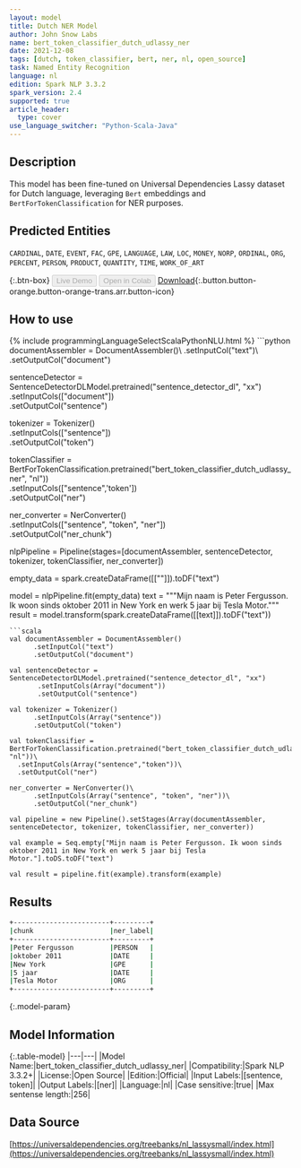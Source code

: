 ```yaml
---
layout: model
title: Dutch NER Model
author: John Snow Labs
name: bert_token_classifier_dutch_udlassy_ner
date: 2021-12-08
tags: [dutch, token_classifier, bert, ner, nl, open_source]
task: Named Entity Recognition
language: nl
edition: Spark NLP 3.3.2
spark_version: 2.4
supported: true
article_header:
  type: cover
use_language_switcher: "Python-Scala-Java"
---
```


## Description

This model has been fine-tuned on Universal Dependencies Lassy dataset for Dutch language, leveraging `Bert` embeddings and `BertForTokenClassification` for NER purposes.

## Predicted Entities

`CARDINAL`, `DATE`, `EVENT`, `FAC`, `GPE`, `LANGUAGE`, `LAW`, `LOC`, `MONEY`, `NORP`, `ORDINAL`, `ORG`, `PERCENT`, `PERSON`, `PRODUCT`, `QUANTITY`, `TIME`, `WORK_OF_ART`

{:.btn-box}
<button class="button button-orange" disabled>Live Demo</button>
<button class="button button-orange" disabled>Open in Colab</button>
[Download](https://s3.amazonaws.com/auxdata.johnsnowlabs.com/public/models/bert_token_classifier_dutch_udlassy_ner_nl_3.3.2_2.4_1638958339134.zip){:.button.button-orange.button-orange-trans.arr.button-icon}

## How to use



<div class="tabs-box" markdown="1">
{% include programmingLanguageSelectScalaPythonNLU.html %}
```python
documentAssembler = DocumentAssembler()\
      .setInputCol("text")\
      .setOutputCol("document")

sentenceDetector = SentenceDetectorDLModel.pretrained("sentence_detector_dl", "xx")\
       .setInputCols(["document"])\
       .setOutputCol("sentence")

tokenizer = Tokenizer()\
      .setInputCols(["sentence"])\
      .setOutputCol("token")

tokenClassifier = BertForTokenClassification.pretrained("bert_token_classifier_dutch_udlassy_ner", "nl"))\
  .setInputCols(["sentence",'token'])\
  .setOutputCol("ner")

ner_converter = NerConverter()\
      .setInputCols(["sentence", "token", "ner"])\
      .setOutputCol("ner_chunk")
      
nlpPipeline = Pipeline(stages=[documentAssembler, sentenceDetector, tokenizer, tokenClassifier, ner_converter])

empty_data = spark.createDataFrame([[""]]).toDF("text")

model = nlpPipeline.fit(empty_data)
text = """Mijn naam is Peter Fergusson. Ik woon sinds oktober 2011 in New York en werk 5 jaar bij Tesla Motor."""
result = model.transform(spark.createDataFrame([[text]]).toDF("text"))
```
```scala
val documentAssembler = DocumentAssembler()
      .setInputCol("text")
      .setOutputCol("document")

val sentenceDetector = SentenceDetectorDLModel.pretrained("sentence_detector_dl", "xx")
       .setInputCols(Array("document"))
       .setOutputCol("sentence")

val tokenizer = Tokenizer()
      .setInputCols(Array("sentence"))
      .setOutputCol("token")

val tokenClassifier = BertForTokenClassification.pretrained("bert_token_classifier_dutch_udlassy_ner", "nl"))\
  .setInputCols(Array("sentence","token"))\
  .setOutputCol("ner")

ner_converter = NerConverter()\
      .setInputCols(Array("sentence", "token", "ner"))\
      .setOutputCol("ner_chunk")
      
val pipeline = new Pipeline().setStages(Array(documentAssembler, sentenceDetector, tokenizer, tokenClassifier, ner_converter))

val example = Seq.empty["Mijn naam is Peter Fergusson. Ik woon sinds oktober 2011 in New York en werk 5 jaar bij Tesla Motor."].toDS.toDF("text")

val result = pipeline.fit(example).transform(example)
```
</div>

## Results

```bash
+------------------------+---------+
|chunk                   |ner_label|
+------------------------+---------+
|Peter Fergusson         |PERSON   |
|oktober 2011            |DATE     |
|New York                |GPE      |
|5 jaar                  |DATE     |
|Tesla Motor             |ORG      |
+------------------------+---------+
```

{:.model-param}
## Model Information

{:.table-model}
|---|---|
|Model Name:|bert_token_classifier_dutch_udlassy_ner|
|Compatibility:|Spark NLP 3.3.2+|
|License:|Open Source|
|Edition:|Official|
|Input Labels:|[sentence, token]|
|Output Labels:|[ner]|
|Language:|nl|
|Case sensitive:|true|
|Max sentense length:|256|

## Data Source

[https://universaldependencies.org/treebanks/nl_lassysmall/index.html](https://universaldependencies.org/treebanks/nl_lassysmall/index.html)
